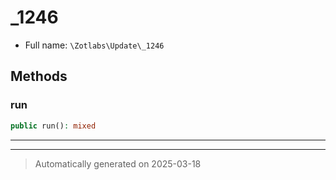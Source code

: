 
# _1246





* Full name: `\Zotlabs\Update\_1246`




## Methods


### run



```php
public run(): mixed
```












***


***
> Automatically generated on 2025-03-18

